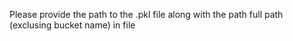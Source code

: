 Please provide the path to the .pkl file along with the path full path (exclusing bucket name) in file
